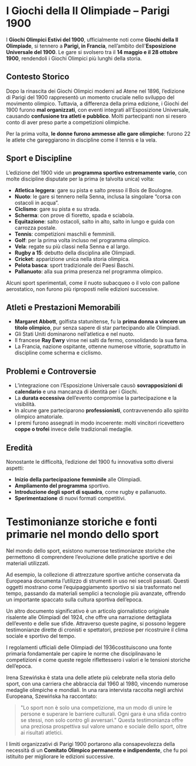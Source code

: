 # I Giochi della II Olimpiade – Parigi 1900

I **Giochi Olimpici Estivi del 1900**, ufficialmente noti come **Giochi della II Olimpiade**, si tennero a **Parigi, in Francia**, nell’ambito dell'**Esposizione Universale del 1900**. Le gare si svolsero tra il **14 maggio e il 28 ottobre 1900**, rendendoli i Giochi Olimpici più lunghi della storia.

## Contesto Storico

Dopo la rinascita dei Giochi Olimpici moderni ad Atene nel 1896, l’edizione di Parigi del 1900 rappresentò un momento cruciale nello sviluppo del movimento olimpico. Tuttavia, a differenza della prima edizione, i Giochi del 1900 furono **mal organizzati**, con eventi integrati all'Esposizione Universale, causando **confusione tra atleti e pubblico**. Molti partecipanti non si resero conto di aver preso parte a competizioni olimpiche.

Per la prima volta, **le donne furono ammesse alle gare olimpiche**: furono 22 le atlete che gareggiarono in discipline come il tennis e la vela.

## Sport e Discipline

L’edizione del 1900 vide un **programma sportivo estremamente vario**, con molte discipline disputate per la prima (e talvolta unica) volta:

- **Atletica leggera**: gare su pista e salto presso il Bois de Boulogne.
- **Nuoto**: le gare si tennero nella Senna, inclusa la singolare “corsa con ostacoli in acqua”.
- **Ciclismo**: gare su pista e su strada.
- **Scherma**: con prove di fioretto, spada e sciabola.
- **Equitazione**: salto ostacoli, salto in alto, salto in lungo e guida con carrozza postale.
- **Tennis**: competizioni maschili e femminili.
- **Golf**: per la prima volta incluso nel programma olimpico.
- **Vela**: regate su più classi nella Senna e al largo.
- **Rugby a 15**: debutto della disciplina alle Olimpiadi.
- **Cricket**: apparizione unica nella storia olimpica.
- **Pelota basca**: sport tradizionale dei Paesi Baschi.
- **Pallanuoto**: alla sua prima presenza nel programma olimpico.

Alcuni sport sperimentali, come il nuoto subacqueo o il volo con pallone aerostatico, non furono più riproposti nelle edizioni successive.

## Atleti e Prestazioni Memorabili

- **Margaret Abbott**, golfista statunitense, fu la **prima donna a vincere un titolo olimpico**, pur senza sapere di star partecipando alle Olimpiadi.
- Gli Stati Uniti dominarono nell’atletica e nel nuoto.
- Il francese **Ray Ewry** vinse nei salti da fermo, consolidando la sua fama.
- La Francia, nazione ospitante, ottenne numerose vittorie, soprattutto in discipline come scherma e ciclismo.

## Problemi e Controversie

- L’integrazione con l’Esposizione Universale causò **sovrapposizioni di calendario** e una mancanza di identità per i Giochi.
- La **durata eccessiva** dell’evento compromise la partecipazione e la visibilità.
- In alcune gare parteciparono **professionisti**, contravvenendo allo spirito olimpico amatoriale.
- I premi furono assegnati in modo incoerente: molti vincitori ricevettero **coppe o trofei** invece delle tradizionali medaglie.

## Eredità

Nonostante le difficoltà, l’edizione del 1900 fu innovativa sotto diversi aspetti:

- **Inizio della partecipazione femminile** alle Olimpiadi.
- **Ampliamento del programma** sportivo.
- **Introduzione degli sport di squadra**, come rugby e pallanuoto.
- **Sperimentazione** di nuovi formati competitivi.


# Testimonianze storiche e fonti primarie nel mondo dello sport
Nel mondo dello sport, esistono numerose testimonianze storiche che permettono di comprendere l’evoluzione delle pratiche sportive e dei materiali utilizzati.

Ad esempio, la collezione di attrezzature sportive antiche conservata da Europeana documenta l’utilizzo di strumenti in uso nei secoli passati. Questi oggetti mostrano come l’equipaggiamento sportivo si sia trasformato nel tempo, passando da materiali semplici a tecnologie più avanzate, offrendo un importante spaccato sulla cultura sportiva dell’epoca.

Un altro documento significativo è un articolo giornalistico originale risalente alle Olimpiadi del 1924, che offre una narrazione dettagliata dell’evento e delle sue sfide. Attraverso queste pagine, si possono leggere testimonianze dirette di cronisti e spettatori, preziose per ricostruire il clima sociale e sportivo del tempo.

I regolamenti ufficiali delle Olimpiadi del 1936costituiscono una fonte primaria fondamentale per capire le norme che disciplinavano le competizioni e come queste regole riflettessero i valori e le tensioni storiche dell’epoca.

Irena Szewińska è stata una delle atlete più celebrate nella storia dello sport, con una carriera che abbraccia dal 1960 al 1980, vincendo numerose medaglie olimpiche e mondiali. In una rara intervista raccolta negli archivi Europeana, Szewińska ha raccontato:
> "Lo sport non è solo una competizione, ma un modo di unire le persone e superare le barriere culturali. Ogni gara è una sfida contro se stessi, non solo contro gli avversari."
Questa testimonianza offre una preziosa prospettiva sul valore umano e sociale dello sport, oltre ai risultati atletici.


I limiti organizzativi di Parigi 1900 portarono alla consapevolezza della necessità di un **Comitato Olimpico permanente e indipendente**, che fu poi istituito per migliorare le edizioni successive.

